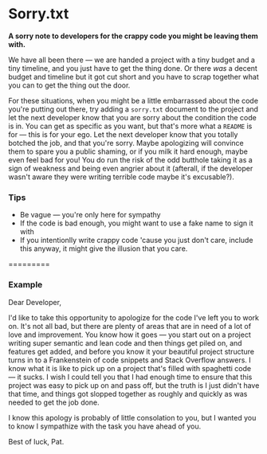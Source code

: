 Sorry.txt
=========

**A sorry note to developers for the crappy code you might be leaving them with.**

We have all been there — we are handed a project with a tiny budget and a tiny timeline, and you just have to get the thing done. Or there _was_ a decent budget and timeline but it got cut short and you have to scrap together what you can to get the thing out the door. 

For these situations, when you might be a little embarrassed about the code you're putting out there, try adding a `sorry.txt` document to the project and let the next developer know that you are sorry about the condition the code is in. You can get as specific as you want, but that's more what a `README` is for — this is for your ego. Let the next developer know that you totally botched the job, and that you're sorry. Maybe apologizing will convince them to spare you a public shaming, or if you milk it hard enough, maybe even feel bad for you! You do run the risk of the odd butthole taking it as a sign of weakness and being even angrier about it (afterall, if the developer wasn't aware they were writing terrible code maybe it's excusable?). 

### Tips

* Be vague — you're only here for sympathy
* If the code is bad enough, you might want to use a fake name to sign it with
* If you intentionlly write crappy code 'cause you just don't care, include this anyway, it might give the illusion that you care.

=========

### Example

Dear Developer,

I'd like to take this opportunity to apologize for the code I've left you to work on. It's not all bad, but there are plenty of areas that are in need of a lot of love and improvement. You know how it goes — you start out on a project writing super semantic and lean code and then things get piled on, and features get added, and before you know it your beautiful project structure turns in to a Frankenstein of code snippets and Stack Overflow answers. I know what it is like to pick up on a project that's filled with spaghetti code — it sucks. I wish I could tell you that I had enough time to ensure that this project was easy to pick up on and pass off, but the truth is I just didn't have that time, and things got slopped together as roughly and quickly as was needed to get the job done.

I know this apology is probably of little consolation to you, but I wanted you to know I sympathize with the task you have ahead of you.

Best of luck,
Pat.